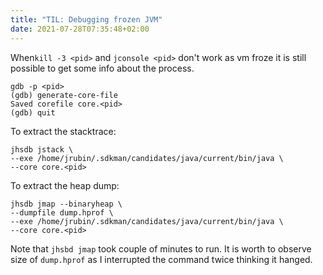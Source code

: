 ```yaml
---
title: "TIL: Debugging frozen JVM"
date: 2021-07-28T07:35:48+02:00
---
```


When`kill -3 <pid>` and `jconsole <pid>` don't work as vm froze it is still possible
to get some info about the process.

```
gdb -p <pid>
(gdb) generate-core-file
Saved corefile core.<pid>
(gdb) quit
```


To extract the stacktrace:
```
jhsdb jstack \
--exe /home/jrubin/.sdkman/candidates/java/current/bin/java \
--core core.<pid>
```

To extract the heap dump:
```
jhsdb jmap --binaryheap \
--dumpfile dump.hprof \
--exe /home/jrubin/.sdkman/candidates/java/current/bin/java \
--core core.<pid>
```

Note that `jhsbd jmap` took couple of minutes to run. It is worth to observe size of `dump.hprof` as I interrupted the command twice thinking it hanged.
